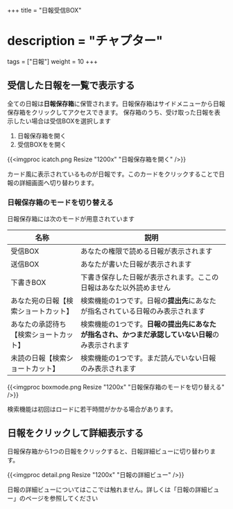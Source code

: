 +++
title = "日報受信BOX"
# description = "チャプター"
tags = ["日報"]
weight = 10
+++

## 受信した日報を一覧で表示する

全ての日報は**日報保存箱**に保管されます。日報保存箱はサイドメニューから日報保存箱をクリックしてアクセスできます。
保存箱のうち、受け取った日報を表示したい場合は受信BOXを選択します

1. 日報保存箱を開く
1. 受信BOXをを開く

{{<imgproc icatch.png Resize "1200x" "日報保存箱を開く" />}}

カード風に表示されているものが日報です。このカードをクリックすることで日報の詳細画面へ切り替わります。

### 日報保存箱のモードを切り替える

日報保存箱には次のモードが用意されています

|名称|説明|
|---|---|
|受信BOX|あなたの権限で読める日報が表示されます|
|送信BOX|あなたが書いた日報が表示されます|
|下書きBOX|下書き保存した日報が表示されます。ここの日報はあなた以外読めません|
|あなた宛の日報【検索ショートカット】|検索機能の1つです。日報の**提出先**にあなたが指名されている日報のみ表示されます|
|あなたの承認待ち【検索ショートカット】|検索機能の1つです。**日報の提出先にあなたが指名され、かつまだ承認していない日報**のみ表示されます|
|未読の日報【検索ショートカット】|検索機能の1つです。まだ読んでいない日報のみ表示されます|

{{<imgproc boxmode.png Resize "1200x" "日報保存箱のモードを切り替える" />}}

検索機能は初回はロードに若干時間がかかる場合があります。

## 日報をクリックして詳細表示する

日報保存箱から1つの日報をクリックすると、日報詳細ビューに切り替わります。

{{<imgproc detail.png Resize "1200x" "日報の詳細ビュー" />}}

日報の詳細ビューについてはここでは触れません。詳しくは「日報の詳細ビュー」のページを参照してください
